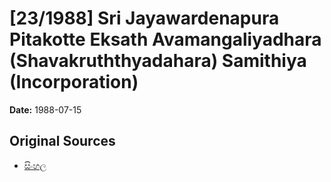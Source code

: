 # [23/1988] Sri Jayawardenapura Pitakotte Eksath Avamangaliyadhara (Shavakruththyadahara) Samithiya (Incorporation)

**Date:** 1988-07-15

## Original Sources

- [සිංහල](https://documents.gov.lk/view/acts/1988/7/23-1988_S.pdf)
